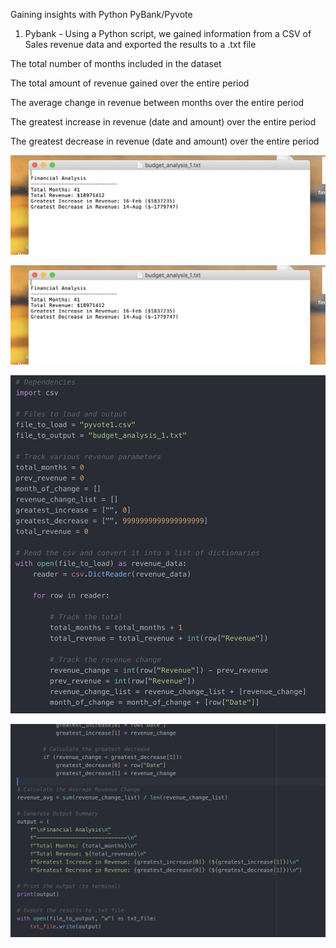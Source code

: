 Gaining insights with Python
PyBank/Pyvote

1. Pybank - Using a Python script, we gained information from a CSV of Sales revenue data and exported the results to a .txt file

The total number of months included in the dataset

The total amount of revenue gained over the entire period

The average change in revenue between months over the entire period

The greatest increase in revenue (date and amount) over the entire period

The greatest decrease in revenue (date and amount) over the entire period

![txtfile1](pyvotess1.png)

![txtfile1](pyvotess1.png)

![pythonss](pythonss1.png)

![pythonss](pythonss2.png)
